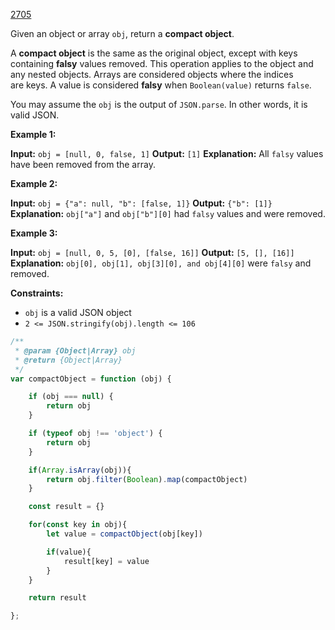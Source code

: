 [2705](https://leetcode.com/problems/compact-object)

Given an object or array `obj`, return a **compact object**.

A **compact object** is the same as the original object, except with keys containing **falsy** values removed. This operation applies to the object and any nested objects. Arrays are considered objects where the indices are keys. A value is considered **falsy** when `Boolean(value)` returns `false`.

You may assume the `obj` is the output of `JSON.parse`. In other words, it is valid JSON.

**Example 1:**

**Input:** `obj = [null, 0, false, 1]`
**Output:** `[1]`
**Explanation:** All `falsy` values have been removed from the array.

**Example 2:**

**Input:** `obj = {"a": null, "b": [false, 1]}`
**Output:** `{"b": [1]}`
**Explanation:** `obj["a"]` and `obj["b"][0]` had `falsy` values and were removed.

**Example 3:**

**Input:** `obj = [null, 0, 5, [0], [false, 16]]`
**Output:** `[5, [], [16]]`
**Explanation:** `obj[0], obj[1], obj[3][0], and obj[4][0]` were `falsy` and removed.

**Constraints:**
- `obj` is a valid JSON object
- `2 <= JSON.stringify(obj).length <= 106`

```js
/**
 * @param {Object|Array} obj
 * @return {Object|Array}
 */
var compactObject = function (obj) {

    if (obj === null) {
        return obj
    }

    if (typeof obj !== 'object') {
        return obj
    }

    if(Array.isArray(obj)){
        return obj.filter(Boolean).map(compactObject)
    }

    const result = {}

    for(const key in obj){
        let value = compactObject(obj[key])

        if(value){
            result[key] = value
        }
    }

    return result

};
```
